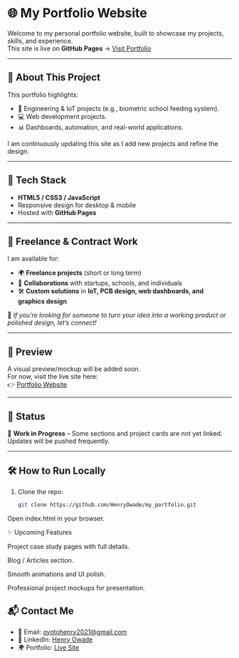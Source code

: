 # 🌐 My Portfolio Website  

Welcome to my personal portfolio website, built to showcase my projects, skills, and experience.  
This site is live on **GitHub Pages** → [Visit Portfolio](https://HenryOwade.github.io/my_portfolio/)  

---

## 📌 About This Project  
This portfolio highlights:  
- 🔧 Engineering & IoT projects (e.g., biometric school feeding system).  
- 💻 Web development projects.  
- 📊 Dashboards, automation, and real-world applications.  

I am continuously updating this site as I add new projects and refine the design.  

---

## 🚀 Tech Stack  
- **HTML5 / CSS3 / JavaScript**  
- Responsive design for desktop & mobile  
- Hosted with **GitHub Pages**  

---

## 💼 Freelance & Contract Work  
I am available for:  
- 🌍 **Freelance projects** (short or long term)  
- 🤝 **Collaborations** with startups, schools, and individuals  
- 🛠 **Custom solutions** in **IoT, PCB design, web dashboards, and graphics design**  

📢 *If you’re looking for someone to turn your idea into a working product or polished design, let’s connect!*  

---

## 📸 Preview  
A visual preview/mockup will be added soon.  
For now, visit the live site here:  
👉 [Portfolio Website](https://HenryOwade.github.io/my_portfolio/)  

---

## 📅 Status  
🚧 **Work in Progress** – Some sections and project cards are not yet linked.  
Updates will be pushed frequently.  

---

## 🛠 How to Run Locally  
1. Clone the repo:  
   ```bash
   git clone https://github.com/HenryOwade/my_portfolio.git

Open index.html in your browser.

✨ Upcoming Features

Project case study pages with full details.

Blog / Articles section.

Smooth animations and UI polish.

Professional project mockups for presentation.

## 📬 Contact Me  

- 📧 Email: [oyotohenry2021@gmail.com](mailto:oyotohenry2021@gmail.com)  
- 💼 LinkedIn: [Henry Owade](https://www.linkedin.com/in/henry-owade)  
- 🌍 Portfolio: [Live Site](https://HenryOwade.github.io/my_portfolio/)  
